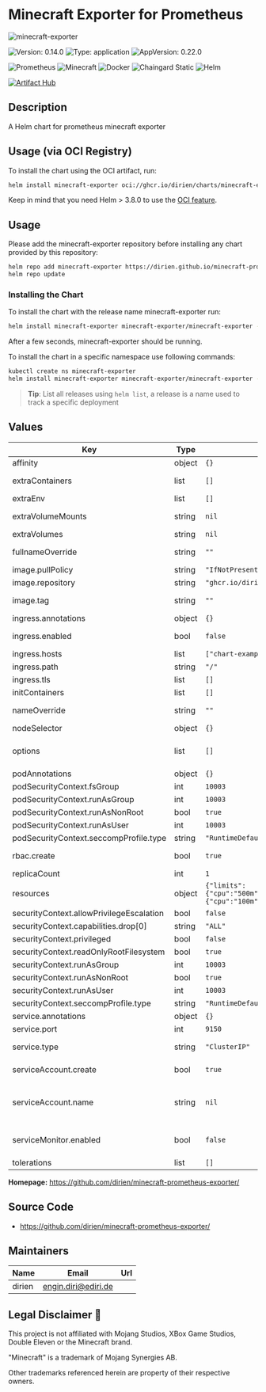 # Minecraft Exporter for Prometheus

![minecraft-exporter](https://dirien.github.io/minecraft-prometheus-exporter/img/minecraft-exporter.jpg)

![Version: 0.14.0](https://img.shields.io/badge/Version-0.14.0-informational?style=for-the-badge) ![Type: application](https://img.shields.io/badge/Type-application-informational?style=for-the-badge) ![AppVersion: 0.22.0](https://img.shields.io/badge/AppVersion-0.22.0-informational?style=for-the-badge)

![Prometheus](https://img.shields.io/badge/Prometheus-E6522C?style=for-the-badge&logo=Prometheus&logoColor=white)
![Minecraft](https://img.shields.io/badge/Minecraft-62B47A?style=for-the-badge&logo=Minecraft&logoColor=white)
![Docker](https://img.shields.io/badge/docker-2496ED?style=for-the-badge&logo=docker&logoColor=white)
![Chaingard Static](https://img.shields.io/badge/chainguard_image_static-4445E7?style=for-the-badge&logo=alpine-linux&logoColor=white)
![Helm](https://img.shields.io/badge/helm-0F1689?style=for-the-badge&logo=helm&logoColor=white)

[![Artifact Hub](https://img.shields.io/endpoint?url=https://artifacthub.io/badge/repository/minecraft-exporter&style=for-the-badge)](https://artifacthub.io/packages/search?repo=minecraft-exporter)

## Description

A Helm chart for prometheus minecraft exporter

## Usage (via OCI Registry)

To install the chart using the OCI artifact, run:

```bash
helm install minecraft-exporter oci://ghcr.io/dirien/charts/minecraft-exporter --version 0.14.0
```

Keep in mind that you need Helm > 3.8.0 to use the [OCI feature](https://helm.sh/blog/storing-charts-in-oci/).

## Usage

Please add the minecraft-exporter repository before installing any chart provided by this repository:

```bash
helm repo add minecraft-exporter https://dirien.github.io/minecraft-prometheus-exporter
helm repo update
```

### Installing the Chart

To install the chart with the release name minecraft-exporter run:

```bash
helm install minecraft-exporter minecraft-exporter/minecraft-exporter --version 0.14.0
```

After a few seconds, minecraft-exporter should be running.

To install the chart in a specific namespace use following commands:

```bash
kubectl create ns minecraft-exporter
helm install minecraft-exporter minecraft-exporter/minecraft-exporter --namespace minecraft-exporter --version 0.14.0
```

> **Tip**: List all releases using `helm list`, a release is a name used to track a specific deployment

## Values

| Key | Type | Default | Description |
|-----|------|---------|-------------|
| affinity | object | `{}` | Set the affinity for the pod. |
| extraContainers | list | `[]` | Extra containers for the exporter pod |
| extraEnv | list | `[]` | Extra environment variables |
| extraVolumeMounts | string | `nil` | Extra Volume Mounts for the exporter container |
| extraVolumes | string | `nil` | Extra Volumes for the pod |
| fullnameOverride | string | `""` | String to override the default generated fullname |
| image.pullPolicy | string | `"IfNotPresent"` | The docker image pull policy |
| image.repository | string | `"ghcr.io/dirien/minecraft-exporter"` | The docker image repository to use |
| image.tag | string | `""` | The docker image tag to use @default Chart version |
| ingress.annotations | object | `{}` | Additional annotations |
| ingress.enabled | bool | `false` | Specifies what type of Ingress should be created |
| ingress.hosts | list | `["chart-example.local"]` | Ingress host |
| ingress.path | string | `"/"` | Ingress path |
| ingress.tls | list | `[]` | Ingress tls |
| initContainers | list | `[]` | Init Containers for Exporter Pod |
| nameOverride | string | `""` | String to override the default generated name |
| nodeSelector | object | `{}` | Set the node selector for the pod. |
| options | list | `[]` | Flags - for a list visit https://github.com/dirien/minecraft-prometheus-exporter#usage- |
| podAnnotations | object | `{}` | Annotations for the pods |
| podSecurityContext.fsGroup | int | `10003` |  |
| podSecurityContext.runAsGroup | int | `10003` |  |
| podSecurityContext.runAsNonRoot | bool | `true` |  |
| podSecurityContext.runAsUser | int | `10003` |  |
| podSecurityContext.seccompProfile.type | string | `"RuntimeDefault"` |  |
| rbac.create | bool | `true` | Specifies whether RBAC resources should be created |
| replicaCount | int | `1` | Numbers of replicas |
| resources | object | `{"limits":{"cpu":"500m","memory":"5123Mi"},"requests":{"cpu":"100m","memory":"128Mi"}}` | Set the resources requests and limits |
| securityContext.allowPrivilegeEscalation | bool | `false` |  |
| securityContext.capabilities.drop[0] | string | `"ALL"` |  |
| securityContext.privileged | bool | `false` |  |
| securityContext.readOnlyRootFilesystem | bool | `true` |  |
| securityContext.runAsGroup | int | `10003` |  |
| securityContext.runAsNonRoot | bool | `true` |  |
| securityContext.runAsUser | int | `10003` |  |
| securityContext.seccompProfile.type | string | `"RuntimeDefault"` |  |
| service.annotations | object | `{}` | Additional annotations |
| service.port | int | `9150` | Default Service port |
| service.type | string | `"ClusterIP"` | Specifies what type of Service should be created |
| serviceAccount.create | bool | `true` | Specifies whether a ServiceAccount should be created |
| serviceAccount.name | string | `nil` | The name of the ServiceAccount to use. If not set and create is true, a name is generated using the fullname template |
| serviceMonitor.enabled | bool | `false` | When set true then use a ServiceMonitor to configure scraping |
| tolerations | list | `[]` | Set the tolerations for the pod. |

**Homepage:** <https://github.com/dirien/minecraft-prometheus-exporter/>

## Source Code

* <https://github.com/dirien/minecraft-prometheus-exporter/>

## Maintainers

| Name | Email | Url |
| ---- | ------ | --- |
| dirien | <engin.diri@ediri.de> |  |

## Legal Disclaimer 👮

This project is not affiliated with Mojang Studios, XBox Game Studios, Double Eleven or the Minecraft brand.

"Minecraft" is a trademark of Mojang Synergies AB.

Other trademarks referenced herein are property of their respective owners.
